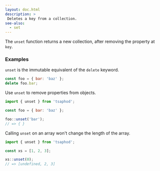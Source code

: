 ```yaml
---
layout: doc.html
description: >
 Deletes a key from a collection.
see-also:
  - set
---
```


The `unset` function returns a new collection, after removing the property at `key`.

### Examples
`unset` is the immutable equivalent of the `delete` keyword.

```js
const foo = { bar: 'baz' };
delete foo.bar;
```

Use `unset` to remove properties from objects.

```js
import { unset } from 'tsaphod';

const foo = { bar: 'baz' };

foo::unset('bar');
// => { }
```

Calling `unset` on an array won't change the length of the array.

```js
import { unset } from 'tsaphod';

const xs = [1, 2, 3];

xs::unset(0);
// => [undefined, 2, 3]
```


